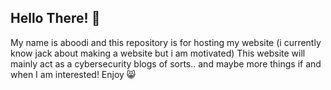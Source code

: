 ## Hello There! 👋

My name is aboodi and this repository is for hosting my website (i currently know jack about making a website but i am motivated)
This website will mainly act as a cybersecurity blogs of sorts.. and maybe more things if and when I am interested! Enjoy 😸
